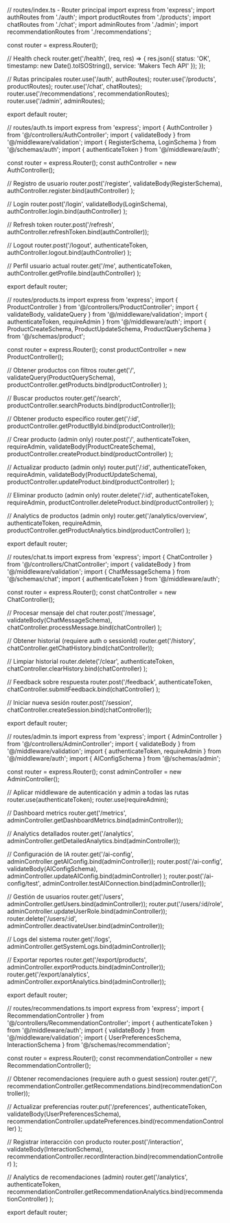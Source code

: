 // routes/index.ts - Router principal
import express from 'express';
import authRoutes from './auth';
import productRoutes from './products';
import chatRoutes from './chat';
import adminRoutes from './admin';
import recommendationRoutes from './recommendations';

const router = express.Router();

// Health check
router.get('/health', (req, res) => {
  res.json({ 
    status: 'OK', 
    timestamp: new Date().toISOString(),
    service: 'Makers Tech API'
  });
});

// Rutas principales
router.use('/auth', authRoutes);
router.use('/products', productRoutes);
router.use('/chat', chatRoutes);
router.use('/recommendations', recommendationRoutes);
router.use('/admin', adminRoutes);

export default router;

// routes/auth.ts
import express from 'express';
import { AuthController } from '@/controllers/AuthController';
import { validateBody } from '@/middleware/validation';
import { RegisterSchema, LoginSchema } from '@/schemas/auth';
import { authenticateToken } from '@/middleware/auth';

const router = express.Router();
const authController = new AuthController();

// Registro de usuario
router.post('/register', 
  validateBody(RegisterSchema),
  authController.register.bind(authController)
);

// Login
router.post('/login', 
  validateBody(LoginSchema),
  authController.login.bind(authController)
);

// Refresh token
router.post('/refresh', authController.refreshToken.bind(authController));

// Logout
router.post('/logout', 
  authenticateToken,
  authController.logout.bind(authController)
);

// Perfil usuario actual
router.get('/me', 
  authenticateToken,
  authController.getProfile.bind(authController)
);

export default router;

// routes/products.ts
import express from 'express';
import { ProductController } from '@/controllers/ProductController';
import { validateBody, validateQuery } from '@/middleware/validation';
import { authenticateToken, requireAdmin } from '@/middleware/auth';
import { ProductCreateSchema, ProductUpdateSchema, ProductQuerySchema } from '@/schemas/product';

const router = express.Router();
const productController = new ProductController();

// Obtener productos con filtros
router.get('/', 
  validateQuery(ProductQuerySchema),
  productController.getProducts.bind(productController)
);

// Buscar productos
router.get('/search', productController.searchProducts.bind(productController));

// Obtener producto específico
router.get('/:id', productController.getProductById.bind(productController));

// Crear producto (admin only)
router.post('/', 
  authenticateToken,
  requireAdmin,
  validateBody(ProductCreateSchema),
  productController.createProduct.bind(productController)
);

// Actualizar producto (admin only)
router.put('/:id', 
  authenticateToken,
  requireAdmin,
  validateBody(ProductUpdateSchema),
  productController.updateProduct.bind(productController)
);

// Eliminar producto (admin only)
router.delete('/:id', 
  authenticateToken,
  requireAdmin,
  productController.deleteProduct.bind(productController)
);

// Analytics de productos (admin only)
router.get('/analytics/overview', 
  authenticateToken,
  requireAdmin,
  productController.getProductAnalytics.bind(productController)
);

export default router;

// routes/chat.ts
import express from 'express';
import { ChatController } from '@/controllers/ChatController';
import { validateBody } from '@/middleware/validation';
import { ChatMessageSchema } from '@/schemas/chat';
import { authenticateToken } from '@/middleware/auth';

const router = express.Router();
const chatController = new ChatController();

// Procesar mensaje del chat
router.post('/message', 
  validateBody(ChatMessageSchema),
  chatController.processMessage.bind(chatController)
);

// Obtener historial (requiere auth o sessionId)
router.get('/history', chatController.getChatHistory.bind(chatController));

// Limpiar historial
router.delete('/clear', 
  authenticateToken,
  chatController.clearHistory.bind(chatController)
);

// Feedback sobre respuesta
router.post('/feedback', 
  authenticateToken,
  chatController.submitFeedback.bind(chatController)
);

// Iniciar nueva sesión
router.post('/session', chatController.createSession.bind(chatController));

export default router;

// routes/admin.ts
import express from 'express';
import { AdminController } from '@/controllers/AdminController';
import { validateBody } from '@/middleware/validation';
import { authenticateToken, requireAdmin } from '@/middleware/auth';
import { AIConfigSchema } from '@/schemas/admin';

const router = express.Router();
const adminController = new AdminController();

// Aplicar middleware de autenticación y admin a todas las rutas
router.use(authenticateToken);
router.use(requireAdmin);

// Dashboard metrics
router.get('/metrics', adminController.getDashboardMetrics.bind(adminController));

// Analytics detallados
router.get('/analytics', adminController.getDetailedAnalytics.bind(adminController));

// Configuración de IA
router.get('/ai-config', adminController.getAIConfig.bind(adminController));
router.post('/ai-config', 
  validateBody(AIConfigSchema),
  adminController.updateAIConfig.bind(adminController)
);
router.post('/ai-config/test', adminController.testAIConnection.bind(adminController));

// Gestión de usuarios
router.get('/users', adminController.getUsers.bind(adminController));
router.put('/users/:id/role', adminController.updateUserRole.bind(adminController));
router.delete('/users/:id', adminController.deactivateUser.bind(adminController));

// Logs del sistema
router.get('/logs', adminController.getSystemLogs.bind(adminController));

// Exportar reportes
router.get('/export/products', adminController.exportProducts.bind(adminController));
router.get('/export/analytics', adminController.exportAnalytics.bind(adminController));

export default router;

// routes/recommendations.ts
import express from 'express';
import { RecommendationController } from '@/controllers/RecommendationController';
import { authenticateToken } from '@/middleware/auth';
import { validateBody } from '@/middleware/validation';
import { UserPreferencesSchema, InteractionSchema } from '@/schemas/recommendation';

const router = express.Router();
const recommendationController = new RecommendationController();

// Obtener recomendaciones (requiere auth o guest session)
router.get('/', recommendationController.getRecommendations.bind(recommendationController));

// Actualizar preferencias
router.put('/preferences', 
  authenticateToken,
  validateBody(UserPreferencesSchema),
  recommendationController.updatePreferences.bind(recommendationController)
);

// Registrar interacción con producto
router.post('/interaction', 
  validateBody(InteractionSchema),
  recommendationController.recordInteraction.bind(recommendationController)
);

// Analytics de recomendaciones (admin)
router.get('/analytics', 
  authenticateToken,
  recommendationController.getRecommendationAnalytics.bind(recommendationController)
);

export default router;